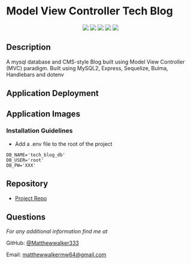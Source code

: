 # Model View Controller Tech Blog
<p align="center">
    <img src="https://img.shields.io/badge/Javascript-yellow" />
    <img src="https://img.shields.io/badge/express-orange" />
    <img src="https://img.shields.io/badge/Sequelize-blue"  />
    <img src="https://img.shields.io/badge/mySQL-blue"  />
    <img src="https://img.shields.io/badge/dotenv-green" />
</p>

## Description
A mysql database and CMS-style Blog built using Model View Controller (MVC) paradigm. Built using MySQL2, Express, Sequelize, Bulma, Handlebars and dotenv

## Application Deployment

## Application Images

### Installation Guidelines

- Add a .env file to the root of the project

```text
DB_NAME='tech_blog_db'
DB_USER='root'
DB_PW='XXX'
```

## Repository

  - [Project Repo](https://github.com/Matthewwalker333/e-commerce-back-end)

## Questions
*For any additional information find me at* 

GitHub: [@Matthewwalker333](https://github.com/Matthewwalker333/)

Email: [matthewwalkermw64@gmail.com](mailto:matthewwalkermw64@gmail.com)
